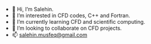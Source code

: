 - 👋 Hi, I’m Salehin.
- 👀 I’m interested in CFD codes, C++ and Fortran.
- 🌱 I’m currently learning CFD and scientific computing.
- 💞️ I’m looking to collaborate on CFD projects.
- 📫 salehin.musfeq@gmail.com

<!---
Salehin12/Salehin12 is a ✨ special ✨ repository because its `README.md` (this file) appears on your GitHub profile.
You can click the Preview link to take a look at your changes.
--->
